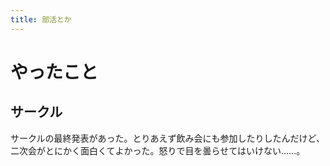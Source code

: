```yaml
---
title: 部活とか
---
```


# やったこと

## サークル

サークルの最終発表があった。とりあえず飲み会にも参加したりしたんだけど、二次会がとにかく面白くてよかった。怒りで目を曇らせてはいけない……。
